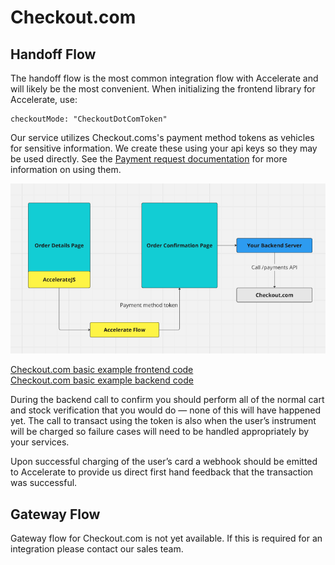 # Checkout.com

## Handoff Flow

The handoff flow is the most common integration flow with Accelerate and will likely be the most convenient. When initializing the frontend library for Accelerate, use:

```
checkoutMode: "CheckoutDotComToken"
```

Our service utilizes Checkout.coms's payment method tokens as vehicles for sensitive information. We create these using your api keys so they may be used directly. See the [Payment request documentation](https://api-reference.checkout.com/#operation/requestAPaymentOrPayout) for more information on using them.

![Checkout.com handoff diagram](../checkoutdotcom_handoff.png)

[Checkout.com basic example frontend code](../../demos/app/test/checkoutdotcom/inline-payment/page.tsx)\
[Checkout.com basic example backend code](../../demos/app/api/checkoutdotcom/confirm/route.ts)

During the backend call to confirm you should perform all of the normal cart and stock verification that you would do — none of this will have happened yet. The call to transact using the token is also when the user’s instrument will be charged so failure cases will need to be handled appropriately by your services.

Upon successful charging of the user’s card a webhook should be emitted to Accelerate to provide us direct first hand feedback that the transaction was successful.

## Gateway Flow

Gateway flow for Checkout.com is not yet available. If this is required for an integration please contact our sales team.
